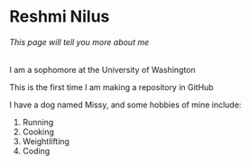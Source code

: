 <h1>Reshmi Nilus</h1>
<h6>This page will tell you more about me </h6>
<p>I am a sophomore at the University of Washington</p>
<p>This is the first time I am making a repository in GitHub</p>
<p> I have a dog named Missy, and some hobbies of mine include: </p>
<ol>
  <li>Running</li>
  <li>Cooking</li>
  <li>Weightlifting</li>
  <li>Coding</li>
</ol>
